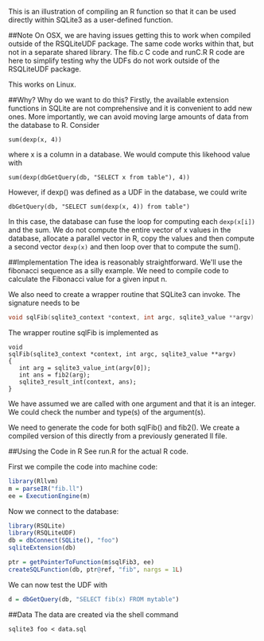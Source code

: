 This is an illustration of compiling an R function so that it can be used directly within
SQLite3 as a user-defined function.

##Note
On OSX, we are having issues getting this to work when compiled outside of the RSQLiteUDF package.
The same code works within that, but not in a separate shared library.
The fib.c C code and runC.R R code are here to simplify testing why the UDFs do not work outside
of the RSQLiteUDF package.

This works on Linux.

##Why?
Why do we want to do this? Firstly, the available extension functions in SQLite 
are not comprehensive and it is convenient to add new ones.
More importantly, we can avoid moving large amounts of data from the database to R.
Consider 
```
sum(dexp(x, 4))
```
where x is a column in a database.
We would compute this likehood value with
``` 
sum(dexp(dbGetQuery(db, "SELECT x from table"), 4))
```
However, if dexp() was defined as a UDF in the database, we could write
```
dbGetQuery(db, "SELECT sum(dexp(x, 4)) from table")
```
In this case, the database can fuse the loop for computing each `dexp(x[i])` and the sum.
We do not compute the entire vector of x values in the database, allocate a parallel vector
in R, copy the values and then compute a second vector `dexp(x)` and then loop over that 
to compute the sum().


##Implementation
The idea is reasonably straightforward. We'll use the fibonacci sequence as a silly example.
We need to compile code to calculate the Fibonacci value for a given input n.

We also need to create a wrapper routine that SQLite3 can invoke. 
The signature needs to be
```c
void sqlFib(sqlite3_context *context, int argc, sqlite3_value **argv)
```
The wrapper routine sqlFib is implemented as
```
void
sqlFib(sqlite3_context *context, int argc, sqlite3_value **argv)
{
   int arg = sqlite3_value_int(argv[0]);
   int ans = fib2(arg);
   sqlite3_result_int(context, ans);
}
```
We have assumed we are called with one argument and that it is an integer.
We could check the number and type(s) of the argument(s).

We need to generate the code for both sqlFib() and fib2().
We create a compiled version of this directly from a previously generated ll file.

##Using the Code in R
See run.R for the actual R code.

First we compile the code into machine code:
```r
library(Rllvm)
m = parseIR("fib.ll")
ee = ExecutionEngine(m)
```

Now we connect to the database:
```r
library(RSQLite)
library(RSQLiteUDF)
db = dbConnect(SQLite(), "foo")
sqliteExtension(db) 
```

```r
ptr = getPointerToFunction(m$sqlFib3, ee)
createSQLFunction(db, ptr@ref, "fib", nargs = 1L)
```

We can now test the UDF with 
```r
d = dbGetQuery(db, "SELECT fib(x) FROM mytable")
```

##Data
The data are created via the shell command
```
sqlite3 foo < data.sql
```

